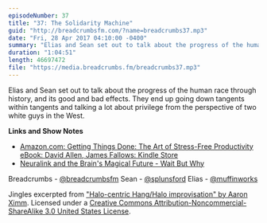 ```yaml
---
episodeNumber: 37
title: "37: The Solidarity Machine"
guid: "http://breadcrumbsfm.com/?name=breadcrumbs37.mp3"
date: "Fri, 28 Apr 2017 04:10:00 -0400"
summary: "Elias and Sean set out to talk about the progress of the human race through history, and its good and bad effects. They end up going down tangents within tangents and talking a lot about privilege from the perspective of two white guys in the West."
duration: "1:04:51"
length: 46697472
file: "https://media.breadcrumbs.fm/breadcrumbs37.mp3"
---
```

Elias and Sean set out to talk about the progress of the human race through history, and its good and bad effects. They end up going down tangents within tangents and talking a lot about privilege from the perspective of two white guys in the West.

**Links and Show Notes** 
- [Amazon.com: Getting Things Done: The Art of Stress-Free Productivity eBook: David Allen, James Fallows: Kindle Store](http://www.amazon.com/dp/B00KWG9M2E/?tag=breadcrumbsfm-20)
- [Neuralink and the Brain's Magical Future - Wait But Why](http://waitbutwhy.com/2017/04/neuralink.html)

Breadcrumbs - [@breadcrumbsfm](https://twitter.com/breadcrumbsfm) Sean - [@splunsford](https://twitter.com/splunsford) Elias - [@muffinworks](https://twitter.com/muffinworks)

Jingles excerpted from [ "Halo-centric Hang/Halo improvisation" by Aaron Ximm](http://freemusicarchive.org/music/aaron_ximm/handpans_and_the_hang/). Licensed under a [Creative Commons Attribution-Noncommercial-ShareAlike 3.0 United States License](http://creativecommons.org/licenses/by-nc-sa/3.0/us/).